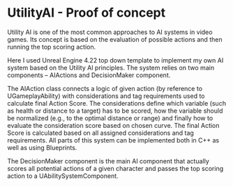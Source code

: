 # UtilityAI - Proof of concept

Utility AI is one of the most common approaches to AI systems in video games. Its concept is based on the evaluation of possible actions and then running the top scoring action.

Here I used Unreal Engine 4.22 top down template to implement my own AI system based on the Utility AI principles. The system relies on two main components – AIActions and DecisionMaker component.

The AIAction class connects a logic of given action (by reference to UGameplayAbility) with considerations and tag requirements used to calculate final Action Score. The considerations define which variable (such as health or distance to a target) has to be scored, how the variable should be normalized (e.g., to the optimal distance or range) and finally how to evaluate the consideration score based on chosen curve. The final Action Score is calculated based on all assigned considerations and tag requirements. All parts of this system can be implemented both in C++ as well as using Blueprints.

The DecisionMaker component is the main AI component that actually scores all potential actions of a given character and passes the top scoring action to a UAbilitySystemComponent.
